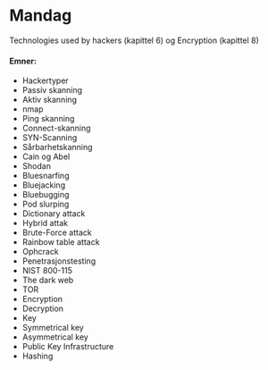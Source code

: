 # Mandag
Technologies used by hackers (kapittel 6) og Encryption (kapittel 8)

#### **Emner:**
* Hackertyper
* Passiv skanning
* Aktiv skanning
* nmap
* Ping skanning
* Connect-skanning
* SYN-Scanning
* Sårbarhetskanning
* Cain og Abel
* Shodan
* Bluesnarfing
* Bluejacking
* Bluebugging
* Pod slurping
* Dictionary attack
* Hybrid attak
* Brute-Force attack
* Rainbow table attack
* Ophcrack
* Penetrasjonstesting
* NIST 800-115
* The dark web
* TOR
* Encryption
* Decryption
* Key
* Symmetrical key
* Asymmetrical key
* Public Key Infrastructure
* Hashing